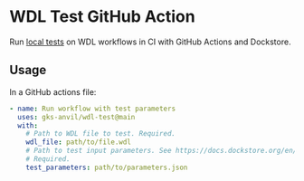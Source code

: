 # WDL Test GitHub Action

Run [local tests](https://docs.dockstore.org/en/latest/getting-started/getting-started-with-wdl.html#testing-locally) on WDL workflows in CI with GitHub Actions and Dockstore.

## Usage

In a GitHub actions file:

```yaml
- name: Run workflow with test parameters
  uses: gks-anvil/wdl-test@main
  with:
    # Path to WDL file to test. Required.
    wdl_file: path/to/file.wdl
    # Path to test input parameters. See https://docs.dockstore.org/en/latest/getting-started/getting-started-with-wdl.html#set-up-local-data.
    # Required.
    test_parameters: path/to/parameters.json
```
